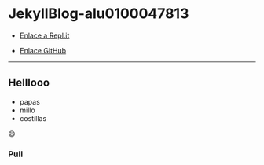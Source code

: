 # JekyllBlog-alu0100047813

* [Enlace a Repl.it](https://JekyllBlog-alu0100047813.alu0100047813.repl.co)

* [Enlace GitHub](https://github.com/alu0100047813/JekyllBlog-alu0100047813)

----------------------------------------------------
## Helllooo

* papas
* millo
* costillas

:smile:

### Pull


